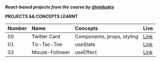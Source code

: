 **_React-based projects from the course by [@midudev](https://cursoreact.dev/)_**

**PROJECTS && CONCEPTS LEARNT**

| Number  | Name | Concepts| Live |
| :--- | :--- | :--- | :--- |
| 00  | Twitter Card | Components, props, styling | [Link](https://react-twitter-card.vercel.app)
| 01  | Tic-Tac-Toe | useState | [Link](https://react-t-t-t.vercel.app/)
| 02  | Mouse-Follower | useEffect | [Link](https://react-course-mouse-follower.vercel.app)

